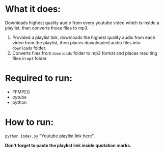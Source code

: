 # What it does: 

Downloads highest quality audio from every youtube video which is inside a playlist, then converts those files to mp3. 

1. Provided a playlist link, downloads the highest quality audio from each video from the playlist, then places downloaded audio files into `downloads` folder.
2. Converts files from `downloads` folder to mp3 format and places resulting files in `mp3` folder.

# Required to run: 

- FFMPEG
- pytube
- python

# How to run:

`python index.py` "Youtube playlist link here".

**Don't forget to paste the playlist link inside quotation marks.**
